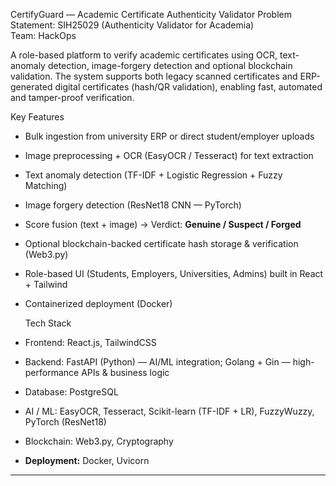 CertifyGuard — Academic Certificate Authenticity Validator
Problem Statement: SIH25029 (Authenticity Validator for Academia)  
Team: HackOps 

A role-based platform to verify academic certificates using OCR, text-anomaly detection, image-forgery detection and optional blockchain validation. The system supports both legacy scanned certificates and ERP-generated digital certificates (hash/QR validation), enabling fast, automated and tamper-proof verification.



  Key Features
- Bulk ingestion from university ERP or direct student/employer uploads  
- Image preprocessing + OCR (EasyOCR / Tesseract) for text extraction  
- Text anomaly detection (TF-IDF + Logistic Regression + Fuzzy Matching)  
- Image forgery detection (ResNet18 CNN — PyTorch)  
- Score fusion (text + image) → Verdict: **Genuine / Suspect / Forged**  
- Optional blockchain-backed certificate hash storage & verification (Web3.py)  
- Role-based UI (Students, Employers, Universities, Admins) built in React + Tailwind  
- Containerized deployment (Docker)

  Tech Stack
- Frontend: React.js, TailwindCSS  
- Backend: FastAPI (Python) — AI/ML integration; Golang + Gin — high-performance APIs & business logic  
- Database: PostgreSQL  
- AI / ML: EasyOCR, Tesseract, Scikit-learn (TF-IDF + LR), FuzzyWuzzy, PyTorch (ResNet18)  
- Blockchain: Web3.py, Cryptography  
- **Deployment:** Docker, Uvicorn

---
